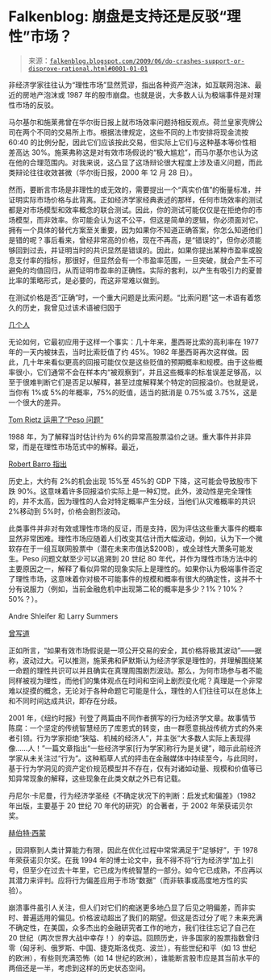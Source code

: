 <!--yml

分类：未分类

日期：2024-05-12 21:58:19

-->

# Falkenblog: 崩盘是支持还是反驳“理性”市场？

> 来源：[`falkenblog.blogspot.com/2009/06/do-crashes-support-or-disprove-rational.html#0001-01-01`](http://falkenblog.blogspot.com/2009/06/do-crashes-support-or-disprove-rational.html#0001-01-01)

非经济学家往往认为“理性市场”显然荒谬，指出各种资产泡沫，如互联网泡沫、最近的房地产泡沫或 1987 年的股市崩盘。也就是说，大多数人认为极端事件是对理性市场的反驳。

马尔基尔和施莱弗曾在华尔街日报上就市场效率问题持相反观点。荷兰皇家壳牌公司在两个不同的交易所上市。根据法律规定，这些不同的上市安排将现金流按 60:40 的比例分配，因此它们应该按此交易，但实际上它们与这种基本等价性相差高达 30%。施莱弗称这是对有效市场假说的“极大尴尬”，而马尔基尔也认为这在他的合理范围内。对我来说，这凸显了这场辩论很大程度上涉及语义问题，而此类辩论往往收效甚微（华尔街日报，2000 年 12 月 28 日）。

然而，要断言市场是非理性的或无效的，需要提出一个“真实价值”的衡量标准，并证明实际市场价格与此背离。正如经济学家经典表述的那样，任何市场效率的测试都是对市场模型和效率概念的联合测试。因此，你的测试可能仅仅是在拒绝你的市场模型，而非效率。你可能会认为这不公平，但这是简单的逻辑，你必须面对它。拥有一个具体的替代方案至关重要，因为如果你不知道正确答案，你怎么知道他们是错的呢？事后看来，曾经非常高的价格，现在不再高，是“错误的”，但你必须能够回到过去，并证明当时的共识显然是错误的。因此，如果你提出某种市盈率或股息支付率的指标，那很好，但显然会有一个市盈率范围，一旦突破，就会产生不可避免的均值回归，从而证明市盈率的正确性。实际的套利，以产生有吸引力的夏普比率的策略形式，是必要的，而这非常难以做到。

在测试价格是否“正确”时，一个重大问题是比索问题。“比索问题”这一术语有着悠久的历史，我曾见过该术语被归因于

[几个人](http://krugman.blogs.nytimes.com/2008/07/15/trivial-intellectual-history-blogging/)

无论如何，它最初应用于这样一个事实：几十年来，墨西哥比索的高利率在 1977 年的一天内被抹去，当时比索贬值了约 45%。1982 年墨西哥再次这样做。因此，几十年来看似更高的回报可能仅仅是这些贬值的预期概率和规模。由于这些概率很小，它们通常不会在样本内“被观察到”，并且这些概率的标准误差足够高，以至于很难判断它们是否足以解释，甚至过度解释某个特定的回报溢价。也就是说，当你有 1%或 5%的年概率，75%的贬值，适当的抵消是 0.75%或 3.75%，这是一个很大的差异。

[Tom Rietz 运用了“Peso 问题”](http://www.phil.frb.org/research-and-data/publications/business-review/2000/september-october/brso00ks.pdf)

1988 年，为了解释当时估计约为 6%的异常高股票溢价之谜。重大事件并非异常，而是在理性市场范式中的解释。最近，

[Robert Barro 指出](http://www.econ.umn.edu/macro/2005/barro.pdf)

历史上，大约有 2%的机会出现 15%至 45%的 GDP 下降，这可能会导致股市下跌 90%。这意味着许多回报溢价实际上是一种幻觉。此外，波动性是完全理性的，并不太高，因为理性的人会对特定概率产生分歧，当他们从灾难概率的共识 2%移动到 5%时，价格会剧烈波动。

此类事件并非对有效或理性市场的反证，而是支持，因为评估这些重大事件的概率显然非常困难。理性市场应随着人们改变其估计而大幅波动，例如，认为下一个微软存在于一组互联网股票中（潜在未来市值达$200B），或全球性大萧条可能发生。Peso 问题文献至少可以追溯到 20 世纪 80 年代，并作为理性市场方法中的主要原因之一，解释了看似异常的现象实际上是理性的。如果你认为极端事件否定了理性市场，这意味着你对极不可能事件的规模和概率有很大的确定性，这并不十分有说服力（例如，当前金融危机中出现第二轮的概率是多少？1%？10%？50%？）。

Andre Shleifer 和 Larry Summers

[曾写道](http://www.economics.harvard.edu/faculty/shleifer/files/noise_trader_approach_finance.pdf)

正如所言，“如果有效市场假说是一项公开交易的安全，其价格将极其波动”——据称，波动过大。可以推测，施莱弗和萨默斯认为经济学家是理性的，并理解围绕某一命题的理性共识可以并且确实在真理周围剧烈波动。那么，为何市场参与者不能同样被视为理性，而他们的集体观点在时间和空间上剧烈变化呢？真理是一个非常难以捉摸的概念，无论对于各种命题它可能是什么，理性的人们往往可以在总体上和不同时间达成共识，即存在分歧。

2001 年，《纽约时报》刊登了两篇由不同作者撰写的行为经济学文章。故事情节陈腐：一个坚定的传统智慧经历了库恩式的转变，由一群愿意挑战传统方式的外来者引领。行为学家拒绝“狭隘、机械的经济人”，并主张“大多数人实际上表现得像……人！”一篇文章指出“一些经济学家[行为学家]称行为是关键”，暗示此前经济学家从未关注过“行为”。这种稻草人式的抨击在金融媒体中持续至今，与此同时，基于行为学洞见的资产定价规范模型并不存在，仅有对诸如动量、规模和价值等已知异常现象的解释，这些现象在此类文献之外已有记载。

丹尼尔·卡尼曼，行为经济学圣经《不确定状况下的判断：启发式和偏差》（1982 年出版，主要基于 20 世纪 70 年代的研究）的合著者，于 2002 年荣获诺贝尔奖。

[赫伯特·西蒙](http://en.wikipedia.org/wiki/Herbert_Simon)

，因洞察到人类计算能力有限，因此在优化过程中常常满足于“足够好”，于 1978 年荣获诺贝尔奖。在我 1994 年的博士论文中，我不得不将“行为经济学”加上引号，但至少在过去十年里，它已成为传统智慧的一部分。如今它已成熟，不应再以其潜力来评判。应将行为偏差应用于市场“数据”（而非轶事或高度地方性的实验）。

崩溃事件虽引人关注，但人们对它们的痴迷更多地凸显了后见之明偏差，而非实时、普遍适用的偏见。价格波动超出了我们的期望。但这是否过分了呢？未来充满不确定性，在美国，众多杰出的金融研究者工作的地方，我们往往忘记了自己在 20 世纪（两次世界大战中幸存！）的幸运。回顾历史，许多国家的股票指数曾归零（匈牙利、俄罗斯、中国、捷克斯洛伐克、波兰），有些世纪和平（如 13 世纪的欧洲），有些则充满恐怖（如 14 世纪的欧洲），谁能断言股市应是其当前水平的两倍还是一半，考虑到这样的历史状态空间。
